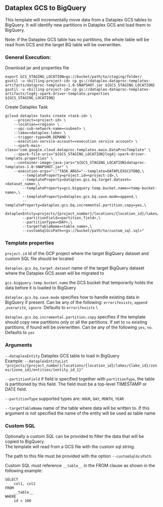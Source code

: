 ## Dataplex GCS to BigQuery

This template will incrementally move data from a Dataplex GCS tables to BigQuery.
It will identify new partitions in Dataplex GCS and load them to BigQuery.

Note: if the Dataplex GCS table has no partitions, the whole table will be read
from GCS and the target BQ table will be overwritten.

### General Execution:

Download jar and properties file
```
export GCS_STAGING_LOCATION=gs://bucket/path/to/staging/folder/
gsutil -u <billing-project-id> cp gs://dataplex-dataproc-templates-artifacts/dataproc-templates-1.0-SNAPSHOT.jar ${GCS_STAGING_LOCATION}
gsutil -u <billing-project-id> cp gs://dataplex-dataproc-templates-artifacts/log4j-spark-driver-template.properties ${GCS_STAGING_LOCATION}
```

Create Dataplex Task
```
gcloud dataplex tasks create <task-id> \
    --project=<project-id> \
    --location=<region> \
    --vpc-sub-network-name=<subnet> \
    --lake=<dataplex-lake> \
    --trigger-type=ON_DEMAND \
    --execution-service-account=<execution service account> \
    --spark-main-class="com.google.cloud.dataproc.templates.main.DataProcTemplate" \
    --spark-file-uris="${GCS_STAGING_LOCATION}log4j-spark-driver-template.properties" \
    --container-image-java-jars="${GCS_STAGING_LOCATION}dataproc-templates-1.0-SNAPSHOT.jar" \
    --execution-args=^::^TASK_ARGS="--template=DATAPLEXGCSTOBQ,\
        --templateProperty=project.id=<project-id>,\
        --templateProperty=dataplex.gcs.bq.target.dataset=<dataset_name>,\
        --templateProperty=gcs.bigquery.temp.bucket.name=<temp-bucket-name>,\
        --templateProperty=dataplex.gcs.bq.save.mode=append,\
        --templateProperty=dataplex.gcs.bq.incremental.partition.copy=yes,\
        --dataplexEntity=projects/{project_number}/locations/{location_id}/lakes/{lake_id}/zones/{zone_id}/entities/{entity_id_1},\
        --partitionField=<partition_field>,\
        --partitionType=<DAY>,\
        --targetTableName=<table_name>,\
        --customSqlGcsPath=<gs://bucket/path/to/custom_sql.sql>" 
```


### Template properties
`project.id` id of the GCP project where the target BigQuery dataset and custom
SQL file should be located

`dataplex.gcs.bq.target.dataset` name of the target BigQuery dataset where the
Dataplex GCS asset will be migrated to

`gcs.bigquery.temp.bucket.name` the GCS bucket that temporarily holds the data
before it is loaded to BigQuery

`dataplex.gcs.bq.save.mode` specifies how to handle existing data in BigQuery
if present.
Can be any of the following: `errorifexists`, `append` ,`overwrite`, `ignore`.
Defaults to `errorifexists` \

`dataplex.gcs.bq.incremental.partition.copy` specifies if the template should
copy new partitions only or all the partitions. If set to `no` existing
partitions, if found will be overwritten. Can be any of the following `yes`,
`no`. Defaults to `yes`

### Arguments
`--dataplexEntity` Dataplex GCS table to load in BigQuery \
Example: `--dataplexEntityList "projects/{project_number}/locations/{location_id}/lakes/{lake_id}/zones/{zone_id}/entities/{entity_id_1}"`

`--partitionField` if field is specified together with `partitionType`, the
table is partitioned by this field. The field must be a top-level TIMESTAMP
or DATE field.

`--partitionType` supported types are: `HOUR`, `DAY`, `MONTH`, `YEAR`

`--targetTableName` name of the table where data will be written to. If this
argument is not specified the name of the entity will be used as table name

### Custom SQL

Optionally a custom SQL can be provided to filter the data that will be copied
to BigQuery. \
The template will read from a GCS file with the custom sql string.

The path to this file must be provided with the option `--customSqlGcsPath`.

Custom SQL must reference `__table__` in the FROM clause as shown in the
following example:

```
SELECT 
    col1, col2
FROM
    __table__
WHERE 
    id > 100
```